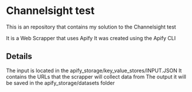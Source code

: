 # Channelsight test

This is an repository that contains my solution to the Channelsight test

It is a Web Scrapper that uses Apify
It was created using the Apify CLI

## Details

The input is located in the apify_storage/key_value_stores/INPUT.JSON
It contains the URLs that the scrapper will collect data from
The output it will be saved in the apify_storage/datasets folder
